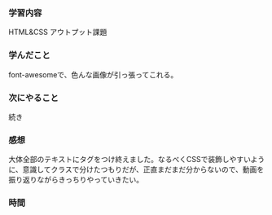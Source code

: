  ### 学習内容
 HTML&CSS アウトプット課題
 ### 学んだこと
 font-awesomeで、色んな画像が引っ張ってこれる。
 ### 次にやること
 続き
 ### 感想
 大体全部のテキストにタグをつけ終えました。なるべくCSSで装飾しやすいように、意識してクラスで分けたつもりだが、正直まだまだ分からないので、動画を振り返りながらきっちりやっていきたい。
 ### 時間
 
     
